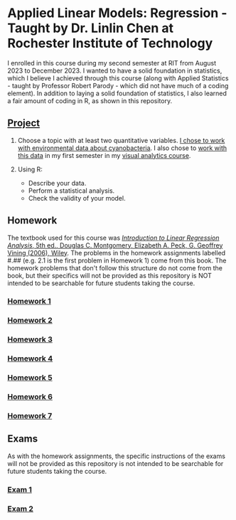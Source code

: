 # Applied Linear Models: Regression - Taught by Dr. Linlin Chen at Rochester Institute of Technology

I enrolled in this course during my second semester at RIT from August 2023 to December 2023. I wanted to have a solid foundation in statistics, which I believe I achieved through this course (along with Applied Statistics - taught by Professor Robert Parody - which did not have much of a coding element). In addition to laying a solid foundation of statistics, I also learned a fair amount of coding in R, as shown in this repository. 

## [Project](Project/LongToralesProject.r)

1. Choose a topic with at least two quantitative variables. [I chose to work with environmental data about cyanobacteria](https://edg.epa.gov/metadata/catalog/search/resource/details.page?uuid=https://doi.org/10.23719/1503175). I also chose to [work with this data](../VisualAnalytics/FinalProject) in my first semester in my [visual analytics course](../VisualAnalytics).

2. Using R:
    - Describe your data.
    - Perform a statistical analysis.
    - Check the validity of your model.

## Homework

The textbook used for this course was [*Introduction to Linear Regression Analysis*, 5th ed., Douglas C. Montgomery, Elizabeth A. Peck, G. Geoffrey Vining (2006), Wiley](https://ocd.lcwu.edu.pk/cfiles/Statistics/Stat-503/IntroductiontoLinearRegressionAnalysisbyDouglasC.MontgomeryElizabethA.PeckG.GeoffreyViningz-lib.org.pdf). The problems in the homework assignments labelled #.## (e.g. 2.1 is the first problem in Homework 1) come from this book. The homework problems that don't follow this structure do not come from the book, but their specifics will not be provided as this repository is NOT intended to be searchable for future students taking the course.

### [Homework 1](<Week 2/LongToralesHW1.r>)

### [Homework 2](<Week 3/LongToralesHW2.r>)

### [Homework 3](<Week 5/LongToralesHW3.r>)

### [Homework 4](<Week 7/LongToralesHW4.r>)

### [Homework 5](<Week 10/LongToralesHW5.r>)

### [Homework 6](<Week 12/LongToralesHW6.r>)

### [Homework 7](<Week 13/LongToralesHW7.r>)

## Exams

As with the homework assignments, the specific instructions of the exams will not be provided as this repository is not intended to be searchable for future students taking the course.

### [Exam 1](<Exam 1/LongTorales_Exam1.r>)

### [Exam 2](<LongTorales_Exam2.r>)

